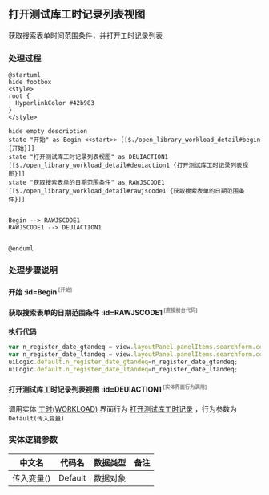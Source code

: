 ## 打开测试库工时记录列表视图 <!-- {docsify-ignore-all} -->

   获取搜索表单时间范围条件，并打开工时记录列表

### 处理过程

```plantuml
@startuml
hide footbox
<style>
root {
  HyperlinkColor #42b983
}
</style>

hide empty description
state "开始" as Begin <<start>> [[$./open_library_workload_detail#begin {开始}]]
state "打开测试库工时记录列表视图" as DEUIACTION1  [[$./open_library_workload_detail#deuiaction1 {打开测试库工时记录列表视图}]]
state "获取搜索表单的日期范围条件" as RAWJSCODE1  [[$./open_library_workload_detail#rawjscode1 {获取搜索表单的日期范围条件}]]


Begin --> RAWJSCODE1
RAWJSCODE1 --> DEUIACTION1


@enduml
```


### 处理步骤说明

#### 开始 :id=Begin<sup class="footnote-symbol"> <font color=gray size=1>[开始]</font></sup>




#### 获取搜索表单的日期范围条件 :id=RAWJSCODE1<sup class="footnote-symbol"> <font color=gray size=1>[直接前台代码]</font></sup>



<p class="panel-title"><b>执行代码</b></p>

```javascript
var n_register_date_gtandeq = view.layoutPanel.panelItems.searchform.control.data.n_register_date_gtandeq;
var n_register_date_ltandeq = view.layoutPanel.panelItems.searchform.control.data.n_register_date_ltandeq;
uiLogic.default.n_register_date_gtandeq=n_register_date_gtandeq;
uiLogic.default.n_register_date_ltandeq=n_register_date_ltandeq;
```

#### 打开测试库工时记录列表视图 :id=DEUIACTION1<sup class="footnote-symbol"> <font color=gray size=1>[实体界面行为调用]</font></sup>



调用实体 [工时(WORKLOAD)](module/Base/workload.md) 界面行为 [打开测试库工时记录](module/Base/workload#界面行为) ，行为参数为`Default(传入变量)`



### 实体逻辑参数

|    中文名   |    代码名    |  数据类型      |备注 |
| --------| --------| --------  | --------   |
|传入变量(<i class="fa fa-check"/></i>)|Default|数据对象||
